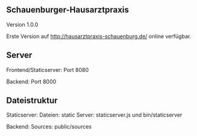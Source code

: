 ## Schauenburger-Hausarztpraxis

Version 1.0.0

Erste Version auf http://hausarztpraxis-schauenburg.de/ online verfügbar.

## Server
Frontend/Staticserver: Port 8080

Backend: Port 8000

## Dateistruktur
Staticserver:
Dateien: static
Server: staticserver.js und bin/staticserver

Backend:
Sources: public/sources